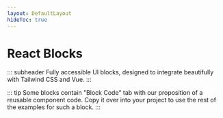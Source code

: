 ```yaml
---
layout: DefaultLayout
hideToc: true
---
```


<FigmaLink />

<iconify-icon icon="logos:react" class="mt-12 mb-6" height="48" />

# React Blocks

::: subheader
Fully accessible UI blocks, designed to integrate beautifully with Tailwind CSS and Vue.
:::

::: tip
Some blocks contain "Block Code" tab with our proposition of a reusable component code. Copy it over into your project to use the rest of the examples for such a block.
:::

<ComponentList framework="react" type="blocks" hide-description/>
